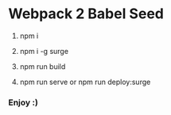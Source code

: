 # Webpack 2 Babel Seed

1. npm i

2. npm i -g surge

3. npm run build

4. npm run serve or npm run deploy:surge

### Enjoy :)
